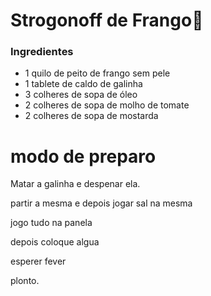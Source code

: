 # Strogonoff de Frango:chicken:

### Ingredientes ###

- 1 quilo de peito de frango sem pele
- 1 tablete de caldo de galinha
- 3 colheres de sopa de óleo
- 2 colheres de sopa de molho de tomate
- 2 colheres de sopa de mostarda   



# modo de preparo #

Matar a galinha e despenar ela. 

partir a mesma e depois jogar sal na mesma

jogo tudo na panela 

depois coloque algua 

esperer fever 

plonto. 
